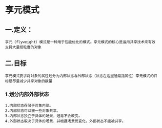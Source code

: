 # 享元模式
## 一.定义：
    享元（flyweight）模式是一种用于性能优化的模式。享元模式的核心是运用共享技术来有效支持大量细粒度的对象
## 二.目标
    享元模式要求将对象的属性划分为内部状态与外部状态（状态在这里通常指属性）享元模式的目标是尽量减少共享对象的数量
### 1.划分内部外部状态
    1.内部状态存储于对象内部。
    2.内部状态可以被一些对象共享。
    3.内部状态独立于具体的场景，通常不会改变。
    4.外部状态取决于具体的场景，并根据场景而变化，外部状态不能被共享。